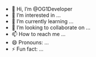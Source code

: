 - 👋 Hi, I’m @OG1Developer
- 👀 I’m interested in ...
- 🌱 I’m currently learning ...
- 💞️ I’m looking to collaborate on ...
- 📫 How to reach me ...
- 😄 Pronouns: ...
- ⚡ Fun fact: ...

<!---
OG1Developer/OG1Developer is a ✨ special ✨ repository because its `README.md` (this file) appears on your GitHub profile.
You can click the Preview link to take a look at your changes.
--->
